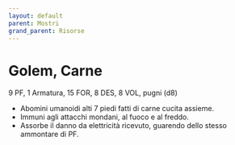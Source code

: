 ```yaml
---
layout: default
parent: Mostri
grand_parent: Risorse
---
```


# Golem, Carne

9 PF, 1 Armatura, 15 FOR, 8 DES, 8 VOL, pugni (d8)

- Abomini umanoidi alti 7 piedi fatti di carne cucita assieme.
- Immuni agli attacchi mondani, al fuoco e al freddo.
- Assorbe il danno da elettricità ricevuto, guarendo dello stesso ammontare di PF.